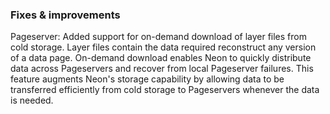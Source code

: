### Fixes & improvements

Pageserver: Added support for on-demand download of layer files from cold storage. Layer files contain the data required reconstruct any version of a data page. On-demand download enables Neon to quickly distribute data across Pageservers and recover from local Pageserver failures. This feature augments Neon's storage capability by allowing data to be transferred efficiently from cold storage to Pageservers whenever the data is needed.
